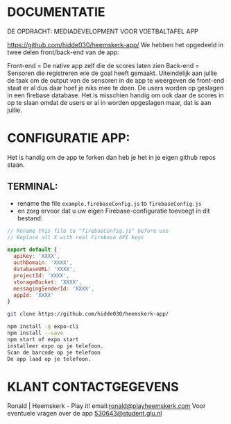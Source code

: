 # DOCUMENTATIE

DE OPDRACHT: MEDIADEVELOPMENT VOOR VOETBALTAFEL APP

https://github.com/hidde030/heemskerk-app/
We hebben het opgedeeld in twee delen front/back-end van de app:

Front-end = De native app zelf die de scores laten zien
Back-end = Sensoren die registreren wie de goal heeft gemaakt.
Uiteindelijk aan jullie de taak om de output van de sensoren in de app te weergeven de front-end staat er al dus daar hoef je niks mee te doen.
De users worden op geslagen in een firebase database. Het is misschien handig om ook daar de scores in op te slaan omdat de users er al in worden opgeslagen maar, dat is aan jullie.
# CONFIGURATIE APP:
Het is handig om de app te forken dan heb je het in je eigen github repos staan.

## TERMINAL:
- rename the file `example.firebaseConfig.js` to `firebaseConfig.js`
- en zorg ervoor dat u uw eigen Firebase-configuratie toevoegt in dit bestand:

```js
// Rename this file to "firebaeConfig.js" before use
// Replace all X with real Firebase API keys

export default {
  apiKey: 'XXXX',
  authDomain: 'XXXX',
  databaseURL: 'XXXX',
  projectId: 'XXXX',
  storageBucket: 'XXXX',
  messagingSenderId: 'XXXX',
  appId: 'XXXX'
}
```
```sh
git clone https://github.com/hidde030/heemskerk-app/

npm install -g expo-cli
npm install --save
npm start of expo start
installeer expo op je telefoon.
Scan de barcode op je telefoon
De app laad op je telefoon.

```

# KLANT CONTACTGEGEVENS
Ronald | Heemskerk - Play it!
email:ronald@playheemskerk.com
Voor eventuele vragen over de app 530643@student.glu.nl